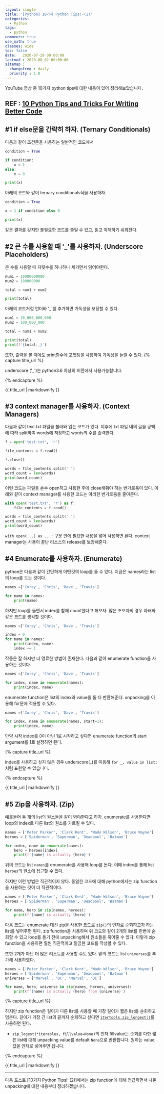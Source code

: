 ```yaml
---
layout: single
title: '[Python] 10가지 Python Tips!-(1)'
categories:
  - Python
tags:
  - python
comments: true  
use_math: true
classes: wide
toc: false
date:   2020-07-29 00:00:00 
lastmod : 2020-08-02 00:00:00
sitemap :
  changefreq : daily
  priority : 1.0
---
```

YouTube 영상 중 10가지 python tips에 대한 내용이 있어 정리해보았습니다. 

REF : [10 Python Tips and Tricks For Writing Better Code](https://www.youtube.com/watch?v=C-gEQdGVXbk)
---
## #1 if else문을 간략히 하자. (Ternary Conditionals)

다음과 같이 조건문을 사용하는 일반적인 코드에서
```python
condition = True

if condition:
    x = 1
else:
    x = 0

print(x)
```
아래의 코드와 같이 ternary conditionals식을 사용하자.
```python
condition = True

x = 1 if condition else 0

print(x)
```
같은 결과를 갖지만 불필요한 코드를 줄일 수 있고, 읽고 이해하기 쉬워진다. 

## #2 큰 수를 사용할 때 '_'를 사용하자. (Underscore Placeholders)

큰 수를 사용할 때 자릿수를 하나하나 세가면서 읽어야한다. 
```python
num1 = 10000000000
num2 = 100000000

total = num1 + num2

print(total)
```
아래의 코드처럼 언더바 '_'를 추가하면 가독성을 보장할 수 있다.
```python
num1 = 10_000_000_000
num2 = 100_000_000

total = num1 + num2

print(total)
print(f'{total:,}')
```
또한, 출력을 볼 때에도 print함수에 포맷팅을 사용하여 가독성을 늘릴 수 있다.
{% capture title_url %}

underscore ('_')는 python3.6 이상의 버전에서 사용가능합니다.

{% endcapture %}
<div class="notice--info">{{ title_url | markdownify }}</div>


## #3 context manager를 사용하자. (Context Managers)

다음과 같이 text.txt 파일을 불러와 읽는 코드가 있다. 이후에 txt 파일 내의 글을 공백에 따라 split하여 words에 저장하고 words의 수를 출력한다.
```python
f = open('test.txt', 'r')

file_contents = f.read()

f.close()

words = file_contents.split(' ')
word_count = len(words)
print(word_count)
```
이런 코드는 파일을 손수 open하고 사용한 후에 close해줘야 하는 번거로움이 있다.
아래와 같이 context manager를 사용한 코드는 이러한 번거로움을 줄여준다. 
```python
with open('test.txt', 'r') as f:
    file_contents = f.read()

words = file_contents.split(' ')
word_count = len(words)
print(word_count)
```
`with open(...) as ...:` 구문 안에 필요한 내용을 넣어 사용하면 된다. context manager는 사용이 끝난 리소스의 release를 보장해준다. 

## #4 Enumerate를 사용하자. (Enumerate)

python은 다음과 같이 간단하게 어떤것의 loop를 돌 수 있다. 지금은 names라는 list의 loop를 도는 것이다. 
```python
names =['Corey', 'Chris', 'Dave', 'Travis']

for name in names:
    print(name)
```
하지만 loop를 돌면서 index를 함께 count한다고 해보자. 많은 초보자의 경우 아래와 같은 코드를 생각할 것이다. 
```python
names =['Corey', 'Chris', 'Dave', 'Travis']

index = 0
for name in names:
    print(index, name)
    index += 1
```
작동은 잘 하지만 더 명료한 방법이 존재한다.
다음과 같이 enumerate function을 사용하는 것이다. 
```python
names =['Corey', 'Chris', 'Dave', 'Travis']

for index, name in enumerate(names):
    print(index, name)
```
enumerate function은 list의 index와 value를 둘 다 반환해준다. unpacking을 이용해 for문에 적용할 수 있다.
```python
names =['Corey', 'Chris', 'Dave', 'Travis']

for index, name in enumerate(names, start=1):
    print(index, name)
```
만약 시작 index를 0이 아닌 1로 시작하고 싶다면 enumerate function의 start argument를 1로 설정하면 된다.

{% capture title_url %}

index를 사용하고 싶지 않은 경우 underscore(_)를 이용해 `for _, value in list:`처럼 표현할 수 있습니다. 

{% endcapture %}
<div class="notice--info">{{ title_url | markdownify }}</div>

## #5 Zip을 사용하자. (Zip)

예를들어 두 개의 list의 원소들을 같이 봐야한다고 하자. enumerate를 사용한다면 loop의 index로 다른 list의 원소를 가르킬 수 있다. 
```python
names = ['Peter Parker', 'Clark Kent', 'Wade Wilson', 'Bruce Wayne']
heroes = ['Spiderman', 'Superman', 'Deadpool', 'Batman']

for index, name in enumerate(names):
    hero = heroes[index]
    print(f'{name} is actually {hero}')
```
위의 코드는 list `names`를 enumerate를 사용해 loop를 돈다. 이때 index를 통해 list `heroes`의 원소에 접근할 수 있다.

하지만 이런 방법은 직관적이지 않다. 동일한 코드에 대해 python에서는 zip function을 사용하는 것이 더 직관적이다.
```python
names = ['Peter Parker', 'Clark Kent', 'Wade Wilson', 'Bruce Wayne']
heroes = ['Spiderman', 'Superman', 'Deadpool', 'Batman']

for name, hero in zip(names, heroes):
    print(f'{name} is actually {hero}')
```
다음 코드는 enumerate 대신 zip을 사용한 코드로 `zip()`의 인자로 순회하고자 하는 list를 넣어주면 된다. zip function을 사용하며 위 코드와 같이 2개의 list를 한번에 순회할 수 있고 loop를 돌기 전에 unpacking해서 원소들을 묶어줄 수 있다. 이렇게 zip function을 사용하면 훨씬 직관적이고 깔끔한 코드를 작성할 수 있다.

또한 2개가 아닌 더 많은 리스트를 사용할 수도 있다. 밑의 코드는 list `universes`를 추가해 사용하였다.
```python
names = ['Peter Parker', 'Clark Kent', 'Wade Wilson', 'Bruce Wayne']
heroes = ['Spiderman', 'Superman', 'Deadpool', 'Batman']
universes = ['Marvel', 'DC', 'Marvel', 'DC']

for name, hero, universe in zip(names, heroes, universes):
    print(f'{name} is actually {hero} from {universe}')
```

{% capture title_url %}

하지만 zip function은 길이가 다른 list를 사용할 때 가장 길이가 짧은 list를 순회하고 멈춘다. 길이가 가장 긴 list의 끝까지 순회하고 싶다면 [`itertools.zip_longest()`](https://docs.python.org/3/library/itertools.html#itertools.zip_longest)를 사용하면 된다. 
- `zip_logest(*iterables, fillvalue=None)`의 인자 fillvalue는 순회를 다한 짧은 list에 대해 unpacking value를 default `None`으로 반환합니다. 원하는 value 값을 인자로 넣어주면 됩니다.

{% endcapture %}
<div class="notice--info">{{ title_url | markdownify }}</div>

---

다음 포스트 [10가지 Python Tips!-(2)]에서는 zip function에 대해 언급하면서 나온 unpacking에 대한 내용부터 정리하겠습니다.